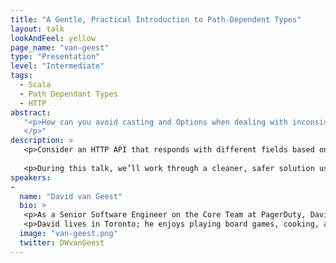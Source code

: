 ```yaml
---
title: "A Gentle, Practical Introduction to Path-Dependent Types"
layout: talk
lookAndFeel: yellow
page_name: "van-geest"
type: "Presentation"
level: "Intermediate"
tags:
  - Scala
  - Path Dependant Types
  - HTTP
abstract:
   "<p>How can you avoid casting and Options when dealing with inconsistent HTTP APIs? Scala’s path-dependent types provide an elegant solution that is less intimidating than it sounds. Expect to see simple explanations, and the real-world, open-source code that inspired this talk.
   </p>"
description: >
   <p>Consider an HTTP API that responds with different fields based on the type of the input provided. How might you build a type-safe client to interact with this API? Is your code littered with Options? Do you resort to casting?</p>
   
   <p>During this talk, we’ll work through a cleaner, safer solution using Scala’s path-dependent types. Along the way, we’ll learn about related concepts such as abstract type members and dependent method types. While these words might sound intimidating (including to this presenter!), they represent simple concepts useful in solving real-world problems.</p>
speakers:
-
  name: "David van Geest"
  bio: >
   <p>As a Senior Software Engineer on the Core Team at PagerDuty, David works on mad-scientist projects designed to solve difficult, systemic problems experienced by other engineering teams. This means building services, libraries, or other shared infrastructure, often in Scala.</p>
   <p>David lives in Toronto; he enjoys playing board games, cooking, and installing Linux on everything. You can usually find him cycling about the west end in search of tasty food and beverages.</p>
  image: "van-geest.png"
  twitter: DWvanGeest
---
```

